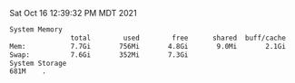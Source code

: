 Sat Oct 16 12:39:32 PM MDT 2021
```bash
System Memory
               total        used        free      shared  buff/cache   available
Mem:           7.7Gi       756Mi       4.8Gi       9.0Mi       2.1Gi       6.6Gi
Swap:          7.6Gi       352Mi       7.3Gi
System Storage
681M	.
```
```bash
